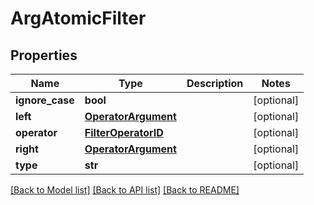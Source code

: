 # ArgAtomicFilter

## Properties
Name | Type | Description | Notes
------------ | ------------- | ------------- | -------------
**ignore_case** | **bool** |  | [optional] 
**left** | [**OperatorArgument**](OperatorArgument.md) |  | [optional] 
**operator** | [**FilterOperatorID**](FilterOperatorID.md) |  | [optional] 
**right** | [**OperatorArgument**](OperatorArgument.md) |  | [optional] 
**type** | **str** |  | [optional] 

[[Back to Model list]](README.md#documentation-for-models) [[Back to API list]](README.md#documentation-for-api-endpoints) [[Back to README]](README.md)


